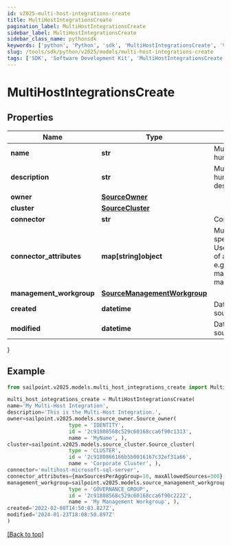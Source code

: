 ```yaml
---
id: v2025-multi-host-integrations-create
title: MultiHostIntegrationsCreate
pagination_label: MultiHostIntegrationsCreate
sidebar_label: MultiHostIntegrationsCreate
sidebar_class_name: pythonsdk
keywords: ['python', 'Python', 'sdk', 'MultiHostIntegrationsCreate', 'V2025MultiHostIntegrationsCreate'] 
slug: /tools/sdk/python/v2025/models/multi-host-integrations-create
tags: ['SDK', 'Software Development Kit', 'MultiHostIntegrationsCreate', 'V2025MultiHostIntegrationsCreate']
---
```


# MultiHostIntegrationsCreate


## Properties

Name | Type | Description | Notes
------------ | ------------- | ------------- | -------------
**name** | **str** | Multi-Host Integration's human-readable name. | [required]
**description** | **str** | Multi-Host Integration's human-readable description. | [required]
**owner** | [**SourceOwner**](source-owner) |  | [required]
**cluster** | [**SourceCluster**](source-cluster) |  | [optional] 
**connector** | **str** | Connector script name. | [required]
**connector_attributes** | **map[string]object** | Multi-Host Integration specific configuration. User can add any number of additional attributes. e.g. maxSourcesPerAggGroup, maxAllowedSources etc. | [optional] 
**management_workgroup** | [**SourceManagementWorkgroup**](source-management-workgroup) |  | [optional] 
**created** | **datetime** | Date-time when the source was created | [optional] 
**modified** | **datetime** | Date-time when the source was last modified. | [optional] 
}

## Example

```python
from sailpoint.v2025.models.multi_host_integrations_create import MultiHostIntegrationsCreate

multi_host_integrations_create = MultiHostIntegrationsCreate(
name='My Multi-Host Integration',
description='This is the Multi-Host Integration.',
owner=sailpoint.v2025.models.source_owner.Source_owner(
                    type = 'IDENTITY', 
                    id = '2c91808568c529c60168cca6f90c1313', 
                    name = 'MyName', ),
cluster=sailpoint.v2025.models.source_cluster.Source_cluster(
                    type = 'CLUSTER', 
                    id = '2c9180866166b5b0016167c32ef31a66', 
                    name = 'Corporate Cluster', ),
connector='multihost-microsoft-sql-server',
connector_attributes={maxSourcesPerAggGroup=10, maxAllowedSources=300},
management_workgroup=sailpoint.v2025.models.source_management_workgroup.Source_managementWorkgroup(
                    type = 'GOVERNANCE_GROUP', 
                    id = '2c91808568c529c60168cca6f90c2222', 
                    name = 'My Management Workgroup', ),
created='2022-02-08T14:50:03.827Z',
modified='2024-01-23T18:08:50.897Z'
)

```
[[Back to top]](#) 

